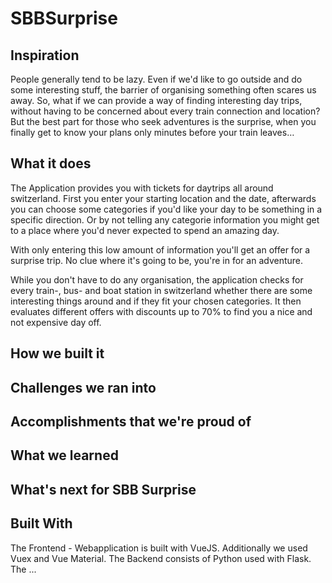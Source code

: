 # SBBSurprise

## Inspiration

People generally tend to be lazy. Even if we'd like to go outside and do some interesting stuff, the barrier of organising something often scares us away. So, what if we can provide a way of finding interesting day trips, without having to be concerned about every train connection and location? But the best part for those who seek adventures is the surprise, when you finally get to know your plans only minutes before your train leaves…


## What it does

The Application provides you with tickets for daytrips all around switzerland. First you enter your starting location and the date, afterwards you can choose some categories if you'd like your day to be something in a specific direction. Or by not telling any categorie information you might get to a place where you'd never expected to spend an amazing day. 

With only entering this low amount of information you'll get an offer for a surprise trip. No clue where it's going to be, you're in for an adventure.

While you don't have to do any organisation, the application checks for every train-, bus- and boat station in switzerland whether there are some interesting things around and if they fit your chosen categories. It then evaluates different offers with discounts up to 70% to find you a nice and not expensive day off.

## How we built it



## Challenges we ran into



## Accomplishments that we're proud of



## What we learned



## What's next for SBB Surprise



## Built With
The Frontend - Webapplication is built with VueJS. Additionally we used Vuex and Vue Material.
The Backend consists of Python used with Flask. 
The ...